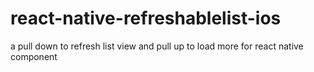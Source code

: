 # react-native-refreshablelist-ios
a pull down to refresh list view and pull up to load more for react native component
